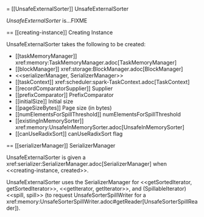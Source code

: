 = [[UnsafeExternalSorter]] UnsafeExternalSorter

*UnsafeExternalSorter* is...FIXME

== [[creating-instance]] Creating Instance

UnsafeExternalSorter takes the following to be created:

* [[taskMemoryManager]] xref:memory:TaskMemoryManager.adoc[TaskMemoryManager]
* [[blockManager]] xref:storage:BlockManager.adoc[BlockManager]
* <<serializerManager, SerializerManager>>
* [[taskContext]] xref:scheduler:spark-TaskContext.adoc[TaskContext]
* [[recordComparatorSupplier]] Supplier<RecordComparator>
* [[prefixComparator]] PrefixComparator
* [[initialSize]] Initial size
* [[pageSizeBytes]] Page size (in bytes)
* [[numElementsForSpillThreshold]] numElementsForSpillThreshold
* [[existingInMemorySorter]] xref:memory:UnsafeInMemorySorter.adoc[UnsafeInMemorySorter]
* [[canUseRadixSort]] canUseRadixSort flag

== [[serializerManager]] SerializerManager

UnsafeExternalSorter is given a xref:serializer:SerializerManager.adoc[SerializerManager] when <<creating-instance, created>>.

UnsafeExternalSorter uses the SerializerManager for <<getSortedIterator, getSortedIterator>>, <<getIterator, getIterator>>, and (SpillableIterator) <<spill, spill>> (to request UnsafeSorterSpillWriter for a xref:memory:UnsafeSorterSpillWriter.adoc#getReader[UnsafeSorterSpillReader]).
